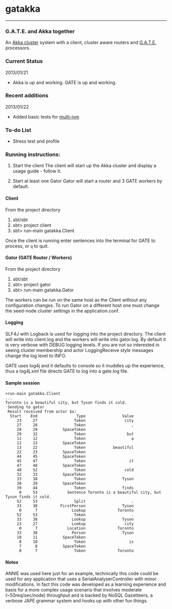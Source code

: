 # gatakka
***

### G.A.T.E. and Akka together
An [Akka cluster](http://doc.akka.io/docs/akka/current/cluster/cluster.html)
 system with a client, cluster aware routers and [G.A.T.E.](http://gate.ac.uk) processors.

### Current Status
2013/01/21
- Akka is up and working. GATE is up and working.

### Recent additions
2013/01/22
- Added basic tests for [multi-jvm](http://doc.akka.io/docs/akka/current/dev/multi-jvm-testing.html)

### To-do List
- Stress test and profile


### Running instructions:
1. Start the client
  The client will start up the Akka cluster and display a usage guide - follow it.

2. Start at least one Gator
  Gator will start a router and 3 GATE workers by default.

#### Client

From the project directory

1. sbt/sbt
2. sbt> project client
3. sbt> run-main gatakka.Client

Once the client is running enter sentences into the terminal for GATE to process, or `q` to quit.

#### Gator (GATE Router / Workers)

From the project directory

1. sbt/sbt
2. sbt> project gator
3. sbt> run-main gatakka.Gator

The workers can be run on the same host as the Client without any configuration changes. To run Gator on a different host
one must change the seed-node cluster settings in the application.conf.

#### Logging
SLF4J with Logback is used for logging into the project directory. The client will write into client.log and the
workers will write into gator.log. By default it is very verbose with DEBUG logging levels. If you are not so
interested in seeing cluster membership and actor LoggingReceive style messages change the log level to INFO.

GATE uses log4j and it defaults to console so it muddles up the experience, thus a log4j.xml file directs GATE to
log into a gate.log file.

#### Sample session
```
>run-main gatakka.Client
...
Toronto is a beautiful city, but Tyson finds it cold.
 Sending to gator
 Result received from actor $a:
  Start    End                 Type                Value
     23     27                Token                 city
     27     28                Token                    ,
     28     29           SpaceToken
     29     32                Token                  but
     11     12                Token                    a
     12     13           SpaceToken
     13     22                Token            beautiful
     22     23           SpaceToken
     44     45           SpaceToken
     45     47                Token                   it
     47     48           SpaceToken
     48     52                Token                 cold
     32     33           SpaceToken
     33     38                Token                Tyson
     38     39           SpaceToken
     39     44                Token                finds
      0     53             Sentence Toronto is a beautiful city, but Tyson finds it cold.
     52     53                Split                    .
     33     38          FirstPerson                Tyson
      0      7               Lookup              Toronto
     52     53                Token                    .
     33     38               Lookup                Tyson
     23     27               Lookup                 city
      0      7             Location              Toronto
     33     38               Person                Tyson
     10     11           SpaceToken
      8     10                Token                   is
      7      8           SpaceToken
      0      7                Token              Toronto
```

#### Notes
ANNIE was used here just for an example, technically this code could be used for any application that uses
a SerialAnalyserController with minor modifications. In fact this code was developed as a learning experience and
basis for a more complex usage scenario that involves moderate (~50req/sec/node) throughput and is backed
by NoSQL Gazetteers, a verbose JAPE grammar system and hooks up with other fun things.
